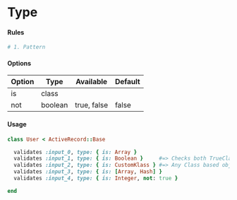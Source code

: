 # Type

#### Rules

```ruby
# 1. Pattern
```

#### Options

Option | Type | Available | Default
--- | --- | --- | ---
is | class | |
not | boolean | true, false | false

#### Usage

```ruby
class User < ActiveRecord::Base

  validates :input_0, type: { is: Array }
  validates :input_1, type: { is: Boolean }     #=> Checks both TrueClass and FalseClass
  validates :input_2, type: { is: CustomKlass } #=> Any Class based objects
  validates :input_3, type: { is: [Array, Hash] }
  validates :input_4, type: { is: Integer, not: true }

end
```
